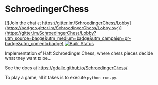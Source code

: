 # SchroedingerChess

[![Join the chat at https://gitter.im/SchroedingerChess/Lobby](https://badges.gitter.im/SchroedingerChess/Lobby.svg)](https://gitter.im/SchroedingerChess/Lobby?utm_source=badge&utm_medium=badge&utm_campaign=pr-badge&utm_content=badge) [![Build Status](https://travis-ci.org/gdalle/SchroedingerChess.svg?branch=master)](https://travis-ci.org/gdalle/SchroedingerChess)

Implementation of Haft Schroedinger Chess, where chess pieces decide what they want to be...

See the docs at https://gdalle.github.io/SchroedingerChess/

To play a game, all it takes is to execute `python run.py`.
